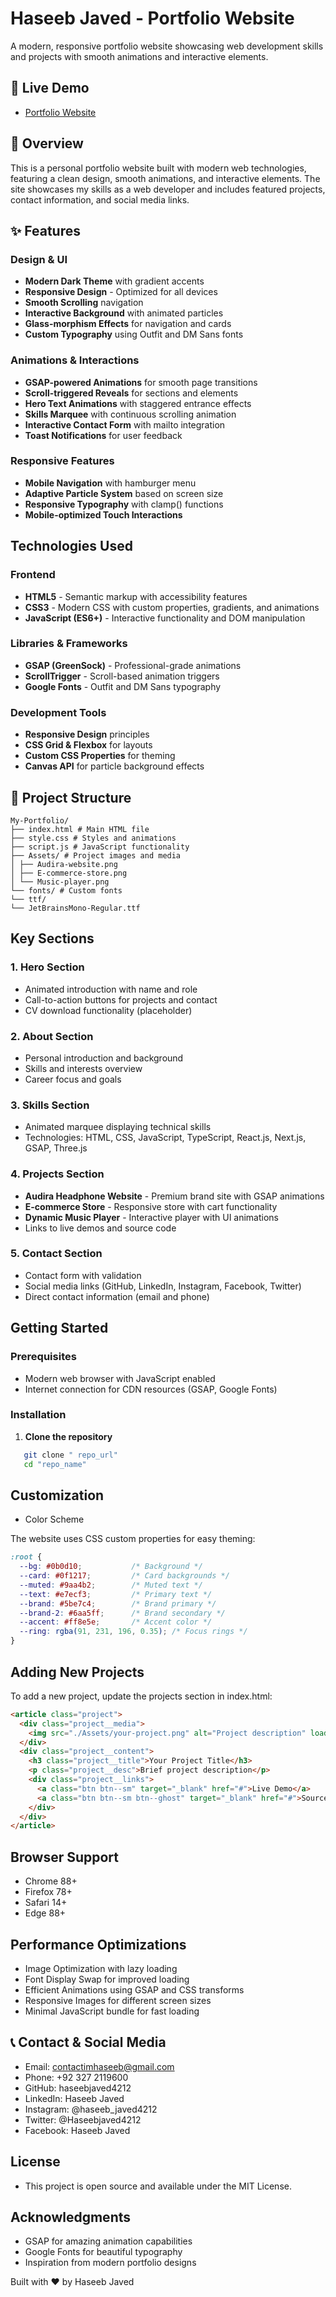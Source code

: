 # Haseeb Javed - Portfolio Website

A modern, responsive portfolio website showcasing web development skills and projects with smooth animations and interactive elements.

## 🌟 Live Demo

- [Portfolio Website]()

## 📖 Overview

This is a personal portfolio website built with modern web technologies, featuring a clean design, smooth animations, and interactive elements. The site showcases my skills as a web developer and includes featured projects, contact information, and social media links.

## ✨ Features

### Design & UI
- **Modern Dark Theme** with gradient accents
- **Responsive Design** - Optimized for all devices
- **Smooth Scrolling** navigation
- **Interactive Background** with animated particles
- **Glass-morphism Effects** for navigation and cards
- **Custom Typography** using Outfit and DM Sans fonts

###  Animations & Interactions
- **GSAP-powered Animations** for smooth page transitions
- **Scroll-triggered Reveals** for sections and elements
- **Hero Text Animations** with staggered entrance effects
- **Skills Marquee** with continuous scrolling animation
- **Interactive Contact Form** with mailto integration
- **Toast Notifications** for user feedback

###  Responsive Features
- **Mobile Navigation** with hamburger menu
- **Adaptive Particle System** based on screen size
- **Responsive Typography** with clamp() functions
- **Mobile-optimized Touch Interactions**

##  Technologies Used

### Frontend
- **HTML5** - Semantic markup with accessibility features
- **CSS3** - Modern CSS with custom properties, gradients, and animations
- **JavaScript (ES6+)** - Interactive functionality and DOM manipulation

### Libraries & Frameworks
- **GSAP (GreenSock)** - Professional-grade animations
- **ScrollTrigger** - Scroll-based animation triggers
- **Google Fonts** - Outfit and DM Sans typography

### Development Tools
- **Responsive Design** principles
- **CSS Grid & Flexbox** for layouts
- **Custom CSS Properties** for theming
- **Canvas API** for particle background effects

## 📁 Project Structure

```text 
My-Portfolio/
├── index.html # Main HTML file
├── style.css # Styles and animations
├── script.js # JavaScript functionality
├── Assets/ # Project images and media
│ ├── Audira-website.png
│ ├── E-commerce-store.png
│ └── Music-player.png
└── fonts/ # Custom fonts
└── ttf/
└── JetBrainsMono-Regular.ttf

```

##  Key Sections

### 1. Hero Section
- Animated introduction with name and role
- Call-to-action buttons for projects and contact
- CV download functionality (placeholder)

### 2. About Section
- Personal introduction and background
- Skills and interests overview
- Career focus and goals

### 3. Skills Section
- Animated marquee displaying technical skills
- Technologies: HTML, CSS, JavaScript, TypeScript, React.js, Next.js, GSAP, Three.js

### 4. Projects Section
- **Audira Headphone Website** - Premium brand site with GSAP animations
- **E-commerce Store** - Responsive store with cart functionality
- **Dynamic Music Player** - Interactive player with UI animations
- Links to live demos and source code

### 5. Contact Section
- Contact form with validation
- Social media links (GitHub, LinkedIn, Instagram, Facebook, Twitter)
- Direct contact information (email and phone)

##  Getting Started

### Prerequisites
- Modern web browser with JavaScript enabled
- Internet connection for CDN resources (GSAP, Google Fonts)

### Installation
1. **Clone the repository**

```bash
   git clone " repo_url"
   cd "repo_name"

```

## Customization

- Color Scheme

The website uses CSS custom properties for easy theming:
```css
:root {
  --bg: #0b0d10;           /* Background */
  --card: #0f1217;         /* Card backgrounds */
  --muted: #9aa4b2;        /* Muted text */
  --text: #e7ecf3;         /* Primary text */
  --brand: #5be7c4;        /* Brand primary */
  --brand-2: #6aa5ff;      /* Brand secondary */
  --accent: #ff8e5e;       /* Accent color */
  --ring: rgba(91, 231, 196, 0.35); /* Focus rings */
}
```

## Adding New Projects

To add a new project, update the projects section in index.html:
```html
<article class="project">
  <div class="project__media">
    <img src="./Assets/your-project.png" alt="Project description" loading="lazy">
  </div>
  <div class="project__content">
    <h3 class="project__title">Your Project Title</h3>
    <p class="project__desc">Brief project description</p>
    <div class="project__links">
      <a class="btn btn--sm" target="_blank" href="#">Live Demo</a>
      <a class="btn btn--sm btn--ghost" target="_blank" href="#">Source Code</a>
    </div>
  </div>
</article>

```

## Browser Support

- Chrome 88+
- Firefox 78+
- Safari 14+
- Edge 88+

##  Performance Optimizations
- Image Optimization with lazy loading
- Font Display Swap for improved loading
- Efficient Animations using GSAP and CSS transforms
- Responsive Images for different screen sizes
- Minimal JavaScript bundle for fast loading

## 📞 Contact & Social Media

- Email: contactimhaseeb@gmail.com
- Phone: +92 327 2119600
- GitHub: haseebjaved4212
- LinkedIn: Haseeb Javed
- Instagram: @haseeb_javed4212
- Twitter: @Haseebjaved4212
- Facebook: Haseeb Javed
## License

- This project is open source and available under the MIT License.

##  Acknowledgments
- GSAP for amazing animation capabilities
- Google Fonts for beautiful typography
- Inspiration from modern portfolio designs 

Built with ❤️ by Haseeb Javed